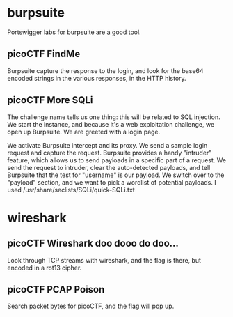 
# burpsuite

Portswigger labs for burpsuite are a good tool.

## picoCTF FindMe

Burpsuite capture the response to the login, and look for the base64 encoded strings in the various responses, in the HTTP history.

## picoCTF More SQLi

The challenge name tells us one thing: this will be related to SQL injection. We start the instance, and because it's a web exploitation challenge, we open up Burpsuite. We are greeted with a login page.

We activate Burpsuite intercept and its proxy. We send a sample login request and capture the request. Burpsuite provides a handy "intruder" feature, which allows us to send payloads in a specific part of a request. We send the request to intruder, clear the auto-detected payloads, and tell Burpsuite that the test for "username" is our payload. We switch over to the "payload" section, and we want to pick a wordlist of potential payloads. I used /usr/share/seclists/SQLi/quick-SQLi.txt


# wireshark

## picoCTF Wireshark doo dooo do doo...

Look through TCP streams with wireshark, and the flag is there, but encoded in a rot13 cipher.

## picoCTF PCAP Poison

Search packet bytes for picoCTF, and the flag will pop up.





